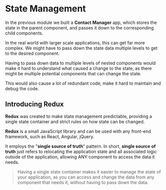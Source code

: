 # State Management

In the previous module we built a **Contact Manager** app, which stores the state in the parent component, and passes it down to the corresponding child components.

In the real world with larger scale applications, this can get far more complex. We might have to pass down the state data multiple levels to get to the desired component.

Having to pass down data to multiple levels of nested components would make it hard to understand what caused a change to the state, as there might be multiple potential components that can change the state.

This would also cause a lot of redundant code, make it hard to maintain and debug the code.

## Introducing Redux

**Redux** was created to make state management predictable, providing a single state container and strict rules on how state can be changed.

**Redux** is a small JavaScript library and can be used with any front-end framework, such as React, Angular, jQuery.

It employs the "**single source of truth**" pattern.
In short, **single source of truth** just refers to relocating the application state and all associated logic outside of the application, allowing ANY component to access the data it needs.

> Having a single state container makes it easier to manage the state of your application, as you can access and change the data from any component that needs it, without having to pass down the data.
